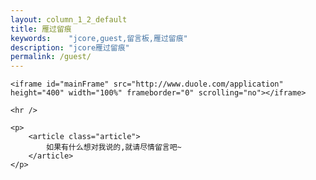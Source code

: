 ```yaml
---
layout: column_1_2_default
title: 雁过留痕
keywords:	 "jcore,guest,留言板,雁过留痕"
description: "jcore雁过留痕"
permalink: /guest/
---
```


<div class="contents">

	<iframe id="mainFrame" src="http://www.duole.com/application" height="400" width="100%" frameborder="0" scrolling="no"></iframe>

	<hr />

	<p>
		<article class="article">
			如果有什么想对我说的,就请尽情留言吧~
		</article>
	</p>

<div>

<div class="more-article">
	<div class="detail-xg p10">
		<div class="ds-thread" data-thread-key="{{page.id}}" data-title="{{page.title}}" id="ds-thread"></div>
	</div>
</div>